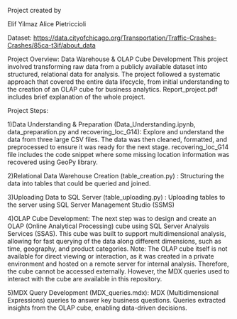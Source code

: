 Project created by 

Elif Yilmaz
Alice Pietriccioli

Dataset: https://data.cityofchicago.org/Transportation/Traffic-Crashes-Crashes/85ca-t3if/about_data

Project Overview: Data Warehouse & OLAP Cube Development
This project involved transforming raw data from a publicly available dataset into structured, relational data for analysis. 
The project followed a systematic approach that covered the entire data lifecycle, from initial understanding to the creation of an OLAP cube for business analytics.
Report_project.pdf includes brief explanation of the whole project.

Project Steps:

1)Data Understanding & Preparation (Data_Understanding.ipynb, data_preparation.py and recovering_loc_G14):
Explore and understand the data from three large CSV files. The data was then cleaned, 
formatted, and preprocessed to ensure it was ready for the next stage.
recovering_loc_G14 file includes the code snippet where some missing location information was recovered using GeoPy library.

2)Relational Data Warehouse Creation (table_creation.py) :
Structuring the data into tables that could be queried and joined. 

3)Uploading Data to SQL Server (table_uploading.py) :
Uploading tables to the server using SQL Server Management Studio (SSMS)

4)OLAP Cube Development:
The next step was to design and create an OLAP (Online Analytical Processing) cube using SQL Server Analysis Services (SSAS).
This cube was built to support multidimensional analysis, allowing for fast querying of the data along different dimensions, such as time, geography, and product categories.
Note: The OLAP cube itself is not available for direct viewing or interaction, as it was created in a private environment and hosted on a remote server 
for internal analysis. Therefore, the cube cannot be accessed externally. However, the MDX queries used to interact with the cube are available in this repository.


5)MDX Query Development (MDX_queries.mdx):
MDX (Multidimensional Expressions) queries to answer key business questions. Queries extracted insights from the OLAP cube, enabling data-driven decisions.

